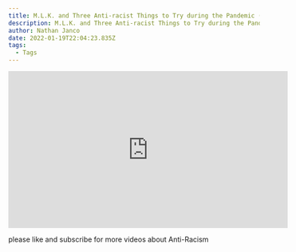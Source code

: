 ```yaml
---
title: M.L.K. and Three Anti-racist Things to Try during the Pandemic (video Version)
description: M.L.K. and Three Anti-racist Things to Try during the Pandemic (video Version)
author: Nathan Janco
date: 2022-01-19T22:04:23.835Z
tags:
  - Tags
---
```

<iframe width="560" height="315" src="https://www.youtube.com/embed/CLx3_HQV_to" title="YouTube video player" frameborder="0" allow="accelerometer; autoplay; clipboard-write; encrypted-media; gyroscope; picture-in-picture" allowfullscreen></iframe>

please like and subscribe for more videos about Anti-Racism